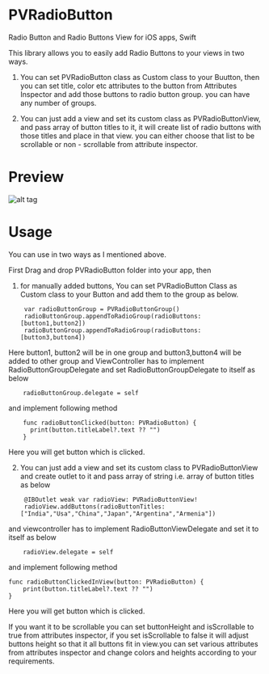 # PVRadioButton
Radio Button and Radio Buttons View for iOS apps, Swift

This library allows you to easily add Radio Buttons to your views in two ways.

1) You can set PVRadioButton class as Custom class to your Buutton, then you can set title, color etc attributes to the button from Attributes Inspector and add those buttons to radio button group. you can have any number of groups.

2) You can just add a view and set its custom class as PVRadioButtonView, and pass array of button titles to it, it will create list of radio buttons with those titles and place in that view. you can either choose that list to be scrollable or non - scrollable from attribute inspector.

# Preview

![alt tag](https://user-images.githubusercontent.com/9430941/30505101-5542d9ac-9a90-11e7-9470-0bda5e39d7e5.png)

# Usage

You can use in two ways as I mentioned above.

First Drag and drop PVRadioButton folder into your app, then

1) for manually added buttons, You can set PVRadioButton Class as Custom class to your Button and add them to the group as below.

        var radioButtonGroup = PVRadioButtonGroup()
        radioButtonGroup.appendToRadioGroup(radioButtons: [button1,button2])
        radioButtonGroup.appendToRadioGroup(radioButtons: [button3,button4])
        
Here button1, button2 will be in one group and button3,button4 will be added to other group and ViewController has to implement RadioButtonGroupDelegate and set  RadioButtonGroupDelegate to itself as below
                
        radioButtonGroup.delegate = self
        
and implement following method

        func radioButtonClicked(button: PVRadioButton) {
          print(button.titleLabel?.text ?? "")
        }
        
  Here you will get button which is clicked.

2) You can just add a view  and set its custom class to  PVRadioButtonView and create outlet to it  and pass array of string i.e. array of button titles as below

        @IBOutlet weak var radioView: PVRadioButtonView!
        radioView.addButtons(radioButtonTitles: ["India","Usa","China","Japan","Argentina","Armenia"])
 and viewcontroller has to implement RadioButtonViewDelegate and set it to itself as below 
 
        radioView.delegate = self
        
 and implement following method
 
    func radioButtonClickedInView(button: PVRadioButton) {
        print(button.titleLabel?.text ?? "")
    }
    
 Here you will get button which is clicked.
 
If you want it to be scrollable you can set buttonHeight and isScrollable to true from attributes inspector, if you set  isScrollable to false it will adjust buttons height so that it all buttons fit in view.you can set various attributes from attributes inspector and change colors and heights according to your requirements.
